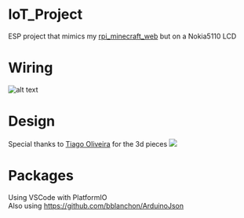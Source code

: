 # IoT_Project
ESP project that mimics my [rpi_minecraft_web](https://github.com/andreclerigo/rpi_minecraft_web) but on a Nokia5110 LCD

# Wiring
![alt text](https://i.imgur.com/g0OilhH.png)

# Design
Special thanks to [Tiago Oliveira](https://github.com/tiagooliveira95) for the 3d pieces
![](https://i.imgur.com/asQhkI0.png)  

# Packages
Using VSCode with PlatformIO <br>
Also using https://github.com/bblanchon/ArduinoJson
